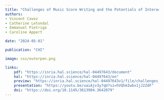 ```yaml
---
title: "Challenges of Music Score Writing and the Potentials of Interactive Surfaces"
authors:
- Vincent Cavez
- Catherine Letondal
- Emmanuel Pietriga
- Caroline Appert

date: "2024-05-01"

publication: "CHI"

image: css/euterpen.png

links:
    pdf: "https://inria.hal.science/hal-04497643/document"
    hal: "https://inria.hal.science/hal-04497643/en"
    preview: "https://inria.hal.science/hal-04497643v1/file/challenges_music_score_writing_CHI24_video.mp4"
    presentation: "https://youtu.be/uaiAjv3y7qU?si=hVQhmIwbx1jJ2ZdF"
    doi: "https://doi.org/10.1145/3613904.3642079"
---
```

